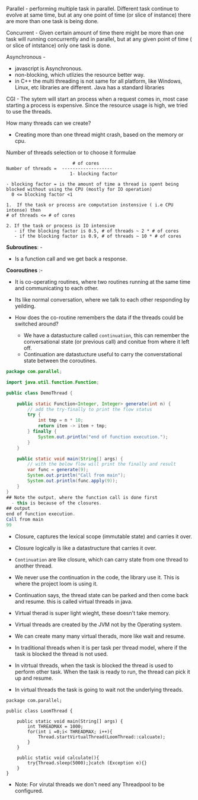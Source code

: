 
Parallel - performing multiple task in parallel. 
  Different task continue to evolve at same time, but at any one point of time (or slice of instance) there are more than one task is being done.

Concurrent - 
  Given certain amount of time there might be more than one task will running concurrently and in parallel, but at any given point of time ( or slice of intstance) only one task is done. 
  
Asynchronous - 
  - javascript is Asynchronous.
  - non-blocking, which utlizies the resource better way.
  - in C++ the multi threading is not same for all platform, like Windows, Linux, etc libraries are different. Java has a standard libraries

CGI - The sytem will start an process when a request comes in, most case starting a process is expensive. Since the resource usage is high, we tried to use the threads.

How many threads can we create?
  - Creating more than one thread might crash, based on the memory or cpu.
  
Number of threads selection or to choose it formulae
 
```
                         # of cores
Number of threads =  -------------------
                        1- blocking factor

- blocking factor = is the amount of time a thread is spent being blocked without using the CPU (mostly for IO operation)
  0 <= blocking factor <1 

1.  If the task or process are computation instensive ( i.e CPU intense) then 
# of threads <= # of cores

2. If the task or process is IO intensive 
   - if the blocking factor is 0.5, # of threads ~ 2 * # of cores 
   - if the blocking factor is 0.9, # of threads ~ 10 * # of cores
```


**Subroutines**: - 
  - Is a function call and we get back a response.
  
**Cooroutines** :-
  - It is co-operating routines, where two routines running at the same time and communicating to each other.
  - Its like normal conversation, where we talk to each other responding by yeilding.
  
  - How does the co-routine remembers the data if the threads could be switched around?
     - We have a datastucture called `continuation`, this can remember the conversational state (or previous call) and conitue from where it left off.
     - Continuation are datastucture useful to carry the converstational state between the coroutines.

```java
package com.parallel;

import java.util.function.Function;

public class DemoThread {

    public static Function<Integer, Integer> generate(int n) {
        // add the try-finally to print the flow status
        try {
            int tmp = n * 10;
            return item -> item + tmp;
        } finally {
            System.out.println("end of function execution.");
        }
    }

    public static void main(String[] args) {
        // with the below flow will print the finally and result
        var func = generate(9);
        System.out.println("Call from main");
        System.out.println(func.apply(9));
    }
}
## Note the output, where the function call is done first
  - this is because of the closures.
## output  
end of function execution.
Call from main
99
```

- Closure, captures the lexical scope (immutable state) and carries it over.
- Closure logically is like a datastructure that carries it over.
- `Continuation` are like closure, which can carry state from one thread to another thread.

- We never use the continuation in the code, the library use it. This is where the project loom is using it.
- Continuation says, the thread state can be parked and then come back and resume.
this is called virtual threads in java.
- Virtual therad is super light wieght, these doesn't take memory. 
- Virtual threads are created by the JVM not by the Operating system. 
- We can create many many virtual therads, more like wait and resume.
- In traditional threads when it is per task per thread model, where if the task is blocked the thread is not used.
- In vitrtual threads, when the task is blocked the thread is used to perform other task. When the task is ready to run, the thread can pick it up and resume.
- In virtual threads the task is going to wait not the underlying threads.

```
package com.parallel;

public class LoomThread {

    public static void main(String[] args) {
        int THREADMAX = 1000;
        for(int i =0;i< THREADMAX; i++){
            Thread.startVirtualThread(LoomThread::calcuate);
        }
    }

    public static void calculate(){
        try{Thread.sleep(5000);}catch (Exception e){}
    }
}
```

- Note: For virutal threads we don't need any Threadpool to be configured.
